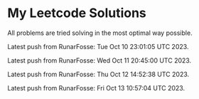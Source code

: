 # My Leetcode Solutions
All problems are tried solving in the most optimal way possible.

Latest push from RunarFosse: Tue Oct 10 23:01:05 UTC 2023.


Latest push from RunarFosse: Wed Oct 11 20:45:00 UTC 2023.


Latest push from RunarFosse: Thu Oct 12 14:52:38 UTC 2023.


Latest push from RunarFosse: Fri Oct 13 10:57:04 UTC 2023.
